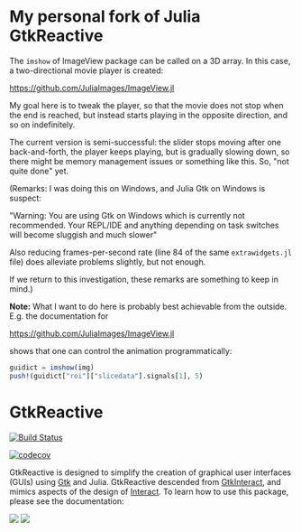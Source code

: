 # My personal fork of Julia GtkReactive

The `imshow` of ImageView package can be called on a 3D array. In this case, a two-directional movie player is created:

https://github.com/JuliaImages/ImageView.jl

My goal here is to tweak the player, so that the movie does not stop when the end is reached, but instead starts playing in the opposite direction, and so on indefinitely. 

The current version is semi-successful: the slider stops moving after one back-and-forth, 
the player keeps playing, but is gradually slowing down, so there might be memory management
issues or something like this. So, "not quite done" yet.

(Remarks: I was doing this on Windows, and Julia Gtk on Windows is suspect: 

"Warning: You are using Gtk on Windows which is currently not recommended. Your REPL/IDE and anything depending on task switches will become sluggish and much slower"

Also reducing frames-per-second rate (line 84 of the same `extrawidgets.jl` file) does alleviate problems slightly, but not enough.

If we return to this investigation, these remarks are something to keep in mind.)

**Note:** What I want to do here is probably best achievable from the outside. E.g. the documentation for

https://github.com/JuliaImages/ImageView.jl

shows that one can control the animation programmatically:

```julia
guidict = imshow(img)
push!(guidict["roi"]["slicedata"].signals[1], 5)
```

# GtkReactive

[![Build Status](https://travis-ci.org/JuliaGizmos/GtkReactive.jl.svg?branch=master)](https://travis-ci.org/JuliaGizmos/GtkReactive.jl)

[![codecov](https://codecov.io/gh/JuliaGizmos/GtkReactive.jl/branch/master/graph/badge.svg)](https://codecov.io/gh/JuliaGizmos/GtkReactive.jl)

GtkReactive is designed to simplify the creation of graphical user interfaces (GUIs) using [Gtk](https://github.com/JuliaGraphics/Gtk.jl) and Julia.
GtkReactive descended from
[GtkInteract](https://github.com/jverzani/GtkInteract.jl), and mimics
aspects of the design of
[Interact](https://github.com/JuliaGizmos/Interact.jl). To learn how
to use this package, please see the documentation:

[![](https://img.shields.io/badge/docs-stable-blue.svg)](https://juliagizmos.github.io/GtkReactive.jl/stable)
[![](https://img.shields.io/badge/docs-latest-blue.svg)](https://juliagizmos.github.io/GtkReactive.jl/latest)
